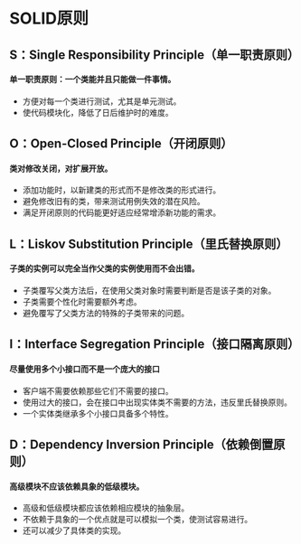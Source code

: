 # SOLID原则

## S：Single Responsibility Principle（单一职责原则）
#### 单一职责原则：一个类能并且只能做一件事情。
* 方便对每一个类进行测试，尤其是单元测试。
* 使代码模块化，降低了日后维护时的难度。

## O：Open-Closed Principle（开闭原则）
#### 类对修改关闭，对扩展开放。
* 添加功能时，以新建类的形式而不是修改类的形式进行。
* 避免修改旧有的类，带来测试用例失效的潜在风险。
* 满足开闭原则的代码能更好适应经常增添新功能的需求。

## L：Liskov Substitution Principle（里氏替换原则）
#### 子类的实例可以完全当作父类的实例使用而不会出错。
* 子类覆写父类方法后，在使用父类对象时需要判断是否是该子类的对象。
* 子类需要个性化时需要额外考虑。
* 避免覆写了父类方法的特殊的子类带来的问题。 

## I：Interface Segregation Principle（接口隔离原则）
#### 尽量使用多个小接口而不是一个庞大的接口
* 客户端不需要依赖那些它们不需要的接口。
* 使用过大的接口，会在接口中出现实体类不需要的方法，违反里氏替换原则。
* 一个实体类继承多个小接口具备多个特性。

## D：Dependency Inversion Principle（依赖倒置原则）
#### 高级模块不应该依赖具象的低级模块。
* 高级和低级模块都应该依赖相应模块的抽象层。
* 不依赖于具象的一个优点就是可以模拟一个类，使测试容易进行。
* 还可以减少了具体类的实现。

